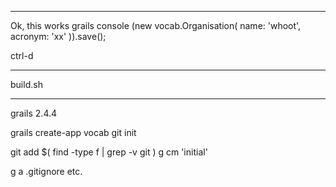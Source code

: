 
-------
Ok, this works
grails console
(new vocab.Organisation(  name: 'whoot', acronym: 'xx' )).save();

ctrl-d 

-------

build.sh

----
grails 2.4.4

grails create-app vocab
git init

git add $( find -type f | grep -v git  )
g cm 'initial'

g a .gitignore
etc.



